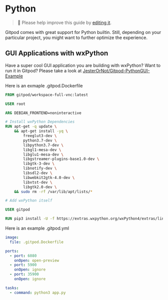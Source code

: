 # Python

> 🚧 Please help improve this guide by [editing it](https://gitpod.io/#https://github.com/gitpod-io/website/blob/master/src/docs/python_in_gitpod.md).

Gitpod comes with great support for Python builtin. Still, depending on your particular project, you might want to further optimize the experience.

## GUI Applications with wxPython
Have a super cool GUI application you are building with wxPython? Want to run it in Gitpod? Please take a look at [JesterOrNot/Gitpod-PythonGUI-Example](https://github.com/JesterOrNot/Gitpod-PythonGUI-Example)

Here is an exmaple .gitpod.Dockerfile
```dockerfile
FROM gitpod/workspace-full-vnc:latest

USER root

ARG DEBIAN_FRONTEND=noninteractive

# Install wxPython Dependencies
RUN apt-get -q update \
    && apt-get install -yq \
        freeglut3-dev \
        python3.7-dev \
        libpython3.7-dev \
        libgl1-mesa-dev \
        libglu1-mesa-dev \
        libgstreamer-plugins-base1.0-dev \
        libgtk-3-dev \
        libnotify-dev \
        libsdl2-dev \
        libwebkit2gtk-4.0-dev \
        libxtst-dev \
        libgtk2.0-dev \
    && sudo rm -rf /var/lib/apt/lists/*

# Add wxPython itself

USER gitpod

RUN pip3 install -U -f https://extras.wxpython.org/wxPython4/extras/linux/gtk3/ubuntu-18.04/ wxPython
```
Here is an example .gitpod.yml
```yaml
image:
  file: .gitpod.Dockerfile

ports:
  - port: 6080
    onOpen: open-preview
  - port: 5900
    onOpen: ignore
  - port: 35900
    onOpen: ignore

tasks:
  - command: python3 app.py
```
